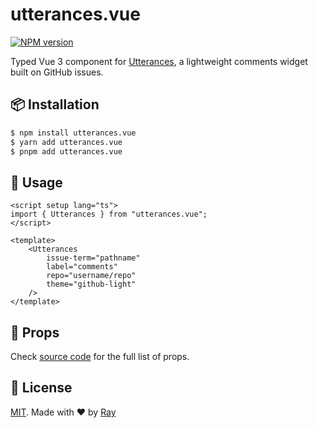 # utterances.vue

[![NPM version](https://img.shields.io/npm/v/utterances.vue?color=a1b858&label=)](https://www.npmjs.com/package/utterances.vue)

Typed Vue 3 component for [Utterances](https://utteranc.es/), a lightweight comments widget built on GitHub issues.

## 📦 Installation

```bash
$ npm install utterances.vue
$ yarn add utterances.vue
$ pnpm add utterances.vue
```

## 🚀 Usage

```vue
<script setup lang="ts">
import { Utterances } from "utterances.vue";
</script>

<template>
	<Utterances
		issue-term="pathname"
		label="comments"
		repo="username/repo"
		theme="github-light"
	/>
</template>
```

## 📖 Props

Check [source code](./src/Utterances.vue) for the full list of props.

## 📝 License

[MIT](./LICENSE). Made with ❤️ by [Ray](https://github.com/so1ve)
